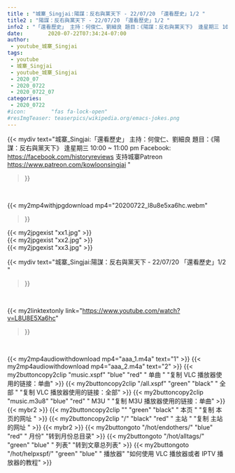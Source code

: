 ```yaml
---
title : "城寨_Singjai:陽謀：反右與黨天下 - 22/07/20 「還看歷史」1/2 "
title2 : "陽謀：反右與黨天下 - 22/07/20 「還看歷史」1/2 "
info2 : "「還看歷史」 主持：何俊仁、劉細良 題目：《陽謀：反右與黨天下》 逢星期三 10:00 ~ 11:00 pm Facebook: https://facebook.com/historyreviews 支持城寨Patreon https://www.patreon.com/kowloonsingjai "
date:        2020-07-22T07:34:24-07:00
author:
 - youtube_城寨_Singjai
tags:
 - youtube
 - 城寨_Singjai
 - youtube_城寨_Singjai
 - 2020_07
 - 2020_0722
 - 2020_0722_07
categories:
 - 2020_0722
#icon:        "fas fa-lock-open"
#resImgTeaser: teaserpics/wikipedia.org/emacs-jokes.png
---
```


{{< mydiv text="城寨_Singjai:「還看歷史」 主持：何俊仁、劉細良 題目：《陽謀：反右與黨天下》 逢星期三 10:00 ~ 11:00 pm Facebook: https://facebook.com/historyreviews 支持城寨Patreon https://www.patreon.com/kowloonsingjai "
>}}
<br>


{{< my2mp4withjpgdownload mp4="20200722_l8u8e5xa6hc.webm"
>}}

{{< my2jpgexist "xx1.jpg" >}}<br>
{{< my2jpgexist "xx2.jpg" >}}<br>
{{< my2jpgexist "xx3.jpg" >}}<br>



{{< mydiv text="城寨_Singjai:陽謀：反右與黨天下 - 22/07/20 「還看歷史」1/2 "
>}}
<br>

{{< my2linktextonly link="https://www.youtube.com/watch?v=L8U8E5Xa6hc"
>}}


<br>

{{< my2mp4audiowithdownload mp4="aaa_1.m4a"    text="1" >}}
{{< my2mp4audiowithdownload mp4="aaa_2.m4a"    text="2" >}}
{{< my2buttoncopy2clip "music.xspf"        "blue"   "red"    " 单曲 "  "复制 VLC 播放器使用的链接：单曲" >}} {{< my2buttoncopy2clip "/all.xspf"         "green"  "black"  " 全部 "  "复制 VLC 播放器使用的链接：全部" >}} {{< my2buttoncopy2clip "music.m3u8"        "blue"   "red"    " M3U  "    "复制 M3U 播放器使用的链接：单曲" >}} {{< mybr2 >}} {{< my2buttoncopy2clip ""                  "green"  "black"  " 本页 "    "复制 本页的网址 " >}} {{< my2buttoncopy2clip "/"                 "black"  "red"    " 主站 "    "复制 主站的网址 " >}} {{< mybr2 >}} {{< my2buttongoto      "/hot/endothers/"   "blue"   "red"    " 月份"   "转到月份总目录" >}} {{< my2buttongoto      "/hot/alltags/"     "green"  "blue"   " 列表"   "转到文章总列表" >}} {{< my2buttongoto      "/hot/helpxspf/"    "green"  "blue"   " 播放器" "如何使用 VLC 播放器或者 IPTV 播放器的教程" >}} 
